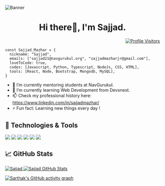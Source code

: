 ![Banner](https://res.cloudinary.com/superfolio/image/upload/v1620689979/68747470733a2f2f692e70696e696d672e636f6d2f6f726967696e616c732f63362f33332f63322f63363333633230656465383266306530636564376435373064626533613166332e676966_yjuh2s.gif)

<h1 align="center">Hi there👋, I'm Sajjad.</h1>
<p align = "right">
  <a href="https://github.com/SajjadMazhar">  
  <img src ="https://komarev.com/ghpvc/?username=SajjadMazhar&color=2266aa&style=flat" alt="Profile Visitors"/>
  </a>
</p>

```
const Sajjad_Mazhar = {
  nickname: "Sajjad",
  emails: ["sajjad21@navgurukul.org", "sajjadmazharjr@gmail.com"],
  loveToCode: true,
  codes: [Javascript, Python, Typescript, NodeJs, CSS, HTML],
  tools: [React, Node, Bootstrap, Mongodb, MySQL],
}
```

- 🔭 I’m currently mentoring students at NavGurukul.
- 🌱 I’m currently learning Web Development from Devsnest.
- 📫 Check my professional history here: https://www.linkedin.com/in/sajjadmazhar/
- ⚡ Fun fact: Learning new things every day !

## 🔧 Technologies & Tools

![](https://img.shields.io/badge/Editor-VS_Code-informational?style=flat&logo=visual-studio-code&logoColor=white&color=6aa6f8)
![](https://img.shields.io/badge/Code-JavaScript-informational?style=flat&logo=javascript&logoColor=white&color=6aa6f8)
![](https://img.shields.io/badge/Code-TypeScript-informational?style=flat&logo=typescript&logoColor=white&color=6aa6f8)
![](https://img.shields.io/badge/Code-React-informational?style=flat&logo=react&logoColor=white&color=6aa6f8)
![](https://img.shields.io/badge/Code-Redux-informational?style=flat&logo=Redux&logoColor=white&color=6aa6f8)
![](https://img.shields.io/badge/Tools-MongoDB-informational?style=flat&logo=mongodb&logoColor=white&color=6aa6f8)


## &#x1f4c8; GitHub Stats

<a href="https://github.com/sajjadmazhar/sajjadmazhar">
  <img align="center" src="https://github-readme-stats.vercel.app/api/top-langs/?username=sajjadmazhar&hide=c%2B%2B,c,html&title_color=6aa6f8&text_color=8a919a&icon_color=6aa6f8&bg_color=0e1116" alt="Sajjad" />
</a>

<a href="https://github.com/rachit1994/rachit1994">
  <img align="center" src="https://github-readme-stats.vercel.app/api?username=sajjadmazhar&show_icons=true&line_height=27&count_private=true&title_color=6aa6f8&text_color=8a919a&icon_color=6aa6f8&bg_color=0e1116" alt="Sajjad GitHub Stats" />
</a>


[![Sarthak's GitHub activity graph](https://activity-graph.herokuapp.com/graph?username=sajjadmazhar&&theme=xcode)](https://github.com/sajjadmazhar)

